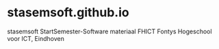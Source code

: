 # stasemsoft.github.io
stasemsoft
StartSemester-Software materiaal
FHICT
Fontys Hogeschool voor ICT, Eindhoven
